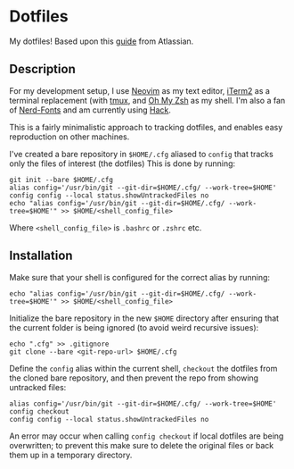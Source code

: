 Dotfiles
==============================

My dotfiles! Based upon this [guide](https://www.atlassian.com/git/tutorials/dotfiles) from Atlassian.

## Description

For my development setup, I use [Neovim](https://neovim.io/) as my text editor, [iTerm2](https://www.iterm2.com/index.html)
as a terminal replacement (with [tmux](https://github.com/tmux/tmux/wiki), and [Oh My Zsh](https://ohmyz.sh/) as my shell.
I'm also a fan of [Nerd-Fonts](https://github.com/ryanoasis/nerd-fonts) and am currently using [Hack](https://github.com/ryanoasis/nerd-fonts/tree/master/patched-fonts/Hack).

This is a fairly minimalistic approach to tracking dotfiles, and enables easy reproduction on other machines.

I've created a bare repository in `$HOME/.cfg` aliased to `config` that tracks only the files of interest (the dotfiles) This is done by running:

```shell
git init --bare $HOME/.cfg
alias config='/usr/bin/git --git-dir=$HOME/.cfg/ --work-tree=$HOME'
config config --local status.showUntrackedFiles no
echo "alias config='/usr/bin/git --git-dir=$HOME/.cfg/ --work-tree=$HOME'" >> $HOME/<shell_config_file>
```

Where `<shell_config_file>` is `.bashrc` or `.zshrc` etc.

## Installation

Make sure that your shell is configured for the correct alias by running:

```shell
echo "alias config='/usr/bin/git --git-dir=$HOME/.cfg/ --work-tree=$HOME'" >> $HOME/<shell_config_file>
```

Initialize the bare repository in the new `$HOME` directory after ensuring that the current folder is being ignored (to avoid weird recursive issues):

```shell
echo ".cfg" >> .gitignore
git clone --bare <git-repo-url> $HOME/.cfg
```

Define the `config` alias within the current shell, `checkout` the dotfiles from the cloned bare repository, and then prevent the repo from showing untracked files:

```shell
alias config='/usr/bin/git --git-dir=$HOME/.cfg/ --work-tree=$HOME'
config checkout
config config --local status.showUntrackedFiles no
```

An error may occur when calling `config checkout` if local dotfiles are being overwritten; to prevent this make sure to delete the original files or back them up in a temporary directory.

